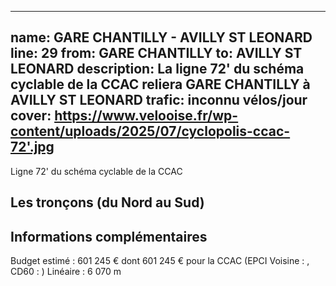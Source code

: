
---
name: GARE CHANTILLY - AVILLY ST LEONARD
line: 29
from: GARE CHANTILLY 
to:  AVILLY ST LEONARD 
description: La ligne 72' du schéma cyclable de la CCAC reliera GARE CHANTILLY  à AVILLY ST LEONARD 
trafic: inconnu vélos/jour
cover: https://www.velooise.fr/wp-content/uploads/2025/07/cyclopolis-ccac-72'.jpg
---
Ligne 72' du schéma cyclable de la CCAC  
## Les tronçons (du Nord au Sud)

## Informations complémentaires

Budget estimé : 601 245 € dont 601 245 € pour la CCAC (EPCI Voisine : , CD60 : )
Linéaire : 6 070 m

